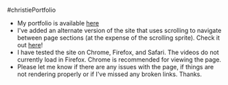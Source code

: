 #christiePortfolio
* My portfolio is available [here](http://web.uvic.ca/~achris/Ulysses/)
* I've added an alternate version of the site that uses scrolling to navigate between page sections (at the expense of the scrolling sprite). Check it out [here](http://web.uvic.ca/~achris/Ulysses/index2.html)!
* I have tested the site on Chrome, Firefox, and Safari. The videos do not currently load in Firefox. Chrome is recommended for viewing the page.
* Please let me know if there are any issues with the page, if things are not rendering properly or if I've missed any broken links. Thanks.

